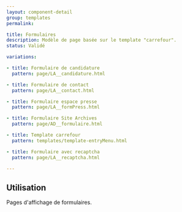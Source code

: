 ```yaml
---
layout: component-detail
group: templates
permalink:

title: Formulaires
description: Modèle de page basée sur le template "carrefour".
status: Validé

variations:

- title: Formulaire de candidature
  pattern: page/LA__candidature.html

- title: Formulaire de contact
  pattern: page/LA__contact.html

- title: Formulaire espace presse
  pattern: page/LA__formPress.html

- title: Formulaire Site Archives
  pattern: page/AD__formulaire.html

- title: Template carrefour
  pattern: templates/template-entryMenu.html

- title: Formulaire avec recaptcha
  pattern: page/LA__recaptcha.html

---
```

## Utilisation

Pages d'affichage de formulaires.
